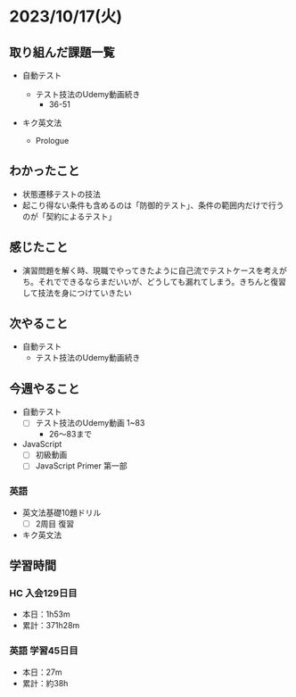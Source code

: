 # 2023/10/17(火)

## 取り組んだ課題一覧

- 自動テスト
  - テスト技法のUdemy動画続き
    - 36-51

- キク英文法
  - Prologue

## わかったこと

- 状態遷移テストの技法
- 起こり得ない条件も含めるのは「防御的テスト」、条件の範囲内だけで行うのが「契約によるテスト」

## 感じたこと

- 演習問題を解く時、現職でやってきたように自己流でテストケースを考えがち。それでできるならまだいいが、どうしても漏れてしまう。きちんと復習して技法を身につけていきたい

## 次やること

- 自動テスト
  - テスト技法のUdemy動画続き

## 今週やること

- 自動テスト
  - [ ] テスト技法のUdemy動画 1~83
    - 26〜83まで

- JavaScript
  - [ ] 初級動画
  - [ ] JavaScript Primer 第一部

### 英語

- 英文法基礎10題ドリル
  - [ ] 2周目 復習

- キク英文法

## 学習時間

### HC 入会129日目

- 本日：1h53m
- 累計：371h28m

### 英語 学習45日目

- 本日：27m
- 累計：約38h
